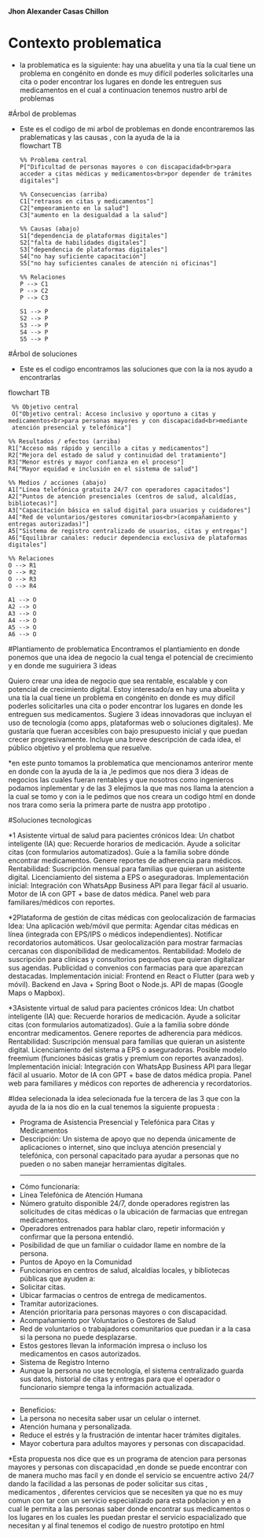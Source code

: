 **Jhon Alexander Casas Chillon**

# Contexto problematica 

* la problematica es la siguiente: hay una abuelita y una tía la cual tiene un problema en congénito en donde es muy difícil poderles solicitarles una cita o poder encontrar los lugares en donde les entreguen sus medicamentos en el cual a continuacion tenemos nustro arbl de problemas 

#Árbol de problemas 

* Este es el codigo de mi arbol de problemas en donde encontraremos las prablematicas y las causas , con la ayuda de la ia  
flowchart TB

      %% Problema central
      P["Dificultad de personas mayores o con discapacidad<br>para acceder a citas médicas y medicamentos<br>por depender de trámites digitales"]

      %% Consecuencias (arriba)
      C1["retrasos en citas y medicamentos"]
      C2["empeoramiento en la salud"]
      C3["aumento en la desigualdad a la salud"]

      %% Causas (abajo)
      S1["dependencia de plataformas digitales"]
      S2["falta de habilidades digitales"]
      S3["dependencia de plataformas digitales"]
      S4["no hay suficiente capacitación"]
      S5["no hay suficientes canales de atención ni oficinas"]

      %% Relaciones
      P --> C1
      P --> C2
      P --> C3

      S1 --> P
      S2 --> P
      S3 --> P
      S4 --> P
      S5 --> P

 
 #Árbol de soluciones 
 * Este es el codigo  encontramos las soluciones que con la ia nos ayudo a encontrarlas

flowchart TB

     %% Objetivo central
     O["Objetivo central: Acceso inclusivo y oportuno a citas y medicamentos<br>para personas mayores y con discapacidad<br>mediante 
     atención presencial y telefónica"]

    %% Resultados / efectos (arriba)
    R1["Acceso más rápido y sencillo a citas y medicamentos"]
    R2["Mejora del estado de salud y continuidad del tratamiento"]
    R3["Menor estrés y mayor confianza en el proceso"]
    R4["Mayor equidad e inclusión en el sistema de salud"]

    %% Medios / acciones (abajo)
    A1["Línea telefónica gratuita 24/7 con operadores capacitados"]
    A2["Puntos de atención presenciales (centros de salud, alcaldías, bibliotecas)"]
    A3["Capacitación básica en salud digital para usuarios y cuidadores"]
    A4["Red de voluntarios/gestores comunitarios<br>(acompañamiento y entregas autorizadas)"]
    A5["Sistema de registro centralizado de usuarios, citas y entregas"]
    A6["Equilibrar canales: reducir dependencia exclusiva de plataformas digitales"]

    %% Relaciones
    O --> R1
    O --> R2
    O --> R3
    O --> R4

    A1 --> O
    A2 --> O
    A3 --> O
    A4 --> O
    A5 --> O
    A6 --> O

#Plantiamento de problematica
Encontramos el plantiamiento en donde ponemos que una idea de negocio la cual tenga el potencial de crecimiento
y en donde me suguiriera 3 ideas

Quiero crear una idea de negocio que sea rentable, escalable y con potencial de crecimiento digital. Estoy interesado/a en hay una abuelita y una tía la cual tiene un problema en congénito en donde es muy difícil poderles solicitarles una cita o poder encontrar los lugares en donde les entreguen sus medicamentos. Sugiere 3 ideas innovadoras que incluyan el uso de tecnología (como apps, plataformas web o soluciones digitales). Me gustaría que fueran accesibles con bajo presupuesto inicial y que puedan crecer progresivamente. Incluye una breve descripción de cada idea, el público objetivo y el problema que resuelve.

*en este punto tomamos la problematica que mencionamos anteriror mente en donde
con la ayuda de la ia ,le pedimos que nos diera 3 ideas de negocios las cuales fueran 
rentables  y que nosotros como ingenieros podamos inplementar  y de las 3 elejimos la que mas 
nos llama la atencion a la cual se tomo y con ia le pedimos que nos creara un codigo html en donde nos 
trara como seria la primera parte de nustra app  prototipo .

#Soluciones tecnologicas 

*1 Asistente virtual de salud para pacientes crónicos
 Idea: Un chatbot inteligente (IA) que:
Recuerde horarios de medicación.
Ayude a solicitar citas (con formularios automatizados).
Guíe a la familia sobre dónde encontrar medicamentos.
Genere reportes de adherencia para médicos.
Rentabilidad:
Suscripción mensual para familias que quieran un asistente digital.
Licenciamiento del sistema a EPS o aseguradoras.
 Implementación inicial:
Integración con WhatsApp Business API para llegar fácil al usuario.
Motor de IA con GPT + base de datos médica.
Panel web para familiares/médicos con reportes.


*2Plataforma de gestión de citas médicas con geolocalización de farmacias
 Idea: Una aplicación web/móvil que permita:
Agendar citas médicas en línea (integrada con EPS/IPS o médicos independientes).
Notificar recordatorios automáticos.
Usar geolocalización para mostrar farmacias cercanas con disponibilidad de medicamentos.
 Rentabilidad:
Modelo de suscripción para clínicas y consultorios pequeños que quieran digitalizar sus agendas.
Publicidad o convenios con farmacias para que aparezcan destacadas.
 Implementación inicial:
Frontend en React o Flutter (para web y móvil).
Backend en Java + Spring Boot o Node.js.
API de mapas (Google Maps o Mapbox).

*3Asistente virtual de salud para pacientes crónicos
 Idea: Un chatbot inteligente (IA) que:
Recuerde horarios de medicación.
Ayude a solicitar citas (con formularios automatizados).
Guíe a la familia sobre dónde encontrar medicamentos.
Genere reportes de adherencia para médicos.
 Rentabilidad:
Suscripción mensual para familias que quieran un asistente digital.
Licenciamiento del sistema a EPS o aseguradoras.
Posible modelo freemium (funciones básicas gratis y premium con reportes avanzados).
 Implementación inicial:
Integración con WhatsApp Business API para llegar fácil al usuario.
Motor de IA con GPT + base de datos médica propia.
Panel web para familiares y médicos con reportes de adherencia y recordatorios.

#Idea selecionada 
la idea selecionada fue la tercera de las 3 que con la ayuda de la ia nos dio  en la cual tenemos la siguiente propuesta :

-	Programa de Asistencia Presencial y Telefónica para Citas y Medicamentos
-	Descripción:
Un sistema de apoyo que no dependa únicamente de aplicaciones o internet, sino que incluya atención presencial y telefónica, con personal capacitado para ayudar a personas que no pueden o no saben manejar herramientas digitales.
	________________________________________
-	Cómo funcionaría:
-	Línea Telefónica de Atención Humana
-	Número gratuito disponible 24/7, donde operadores registren las solicitudes de citas médicas o la ubicación de farmacias que entregan medicamentos.
-	Operadores entrenados para hablar claro, repetir información y confirmar que la persona entendió.
-	Posibilidad de que un familiar o cuidador llame en nombre de la persona.
-	Puntos de Apoyo en la Comunidad
-	Funcionarios en centros de salud, alcaldías locales, y bibliotecas públicas que ayuden a:
-	Solicitar citas.
-	Ubicar farmacias o centros de entrega de medicamentos.
-	Tramitar autorizaciones.
-	Atención prioritaria para personas mayores o con discapacidad.
-	Acompañamiento por Voluntarios o Gestores de Salud
-	Red de voluntarios o trabajadores comunitarios que puedan ir a la casa si la persona no puede desplazarse.
-	Estos gestores llevan la información impresa o incluso los medicamentos en casos autorizados.
-	Sistema de Registro Interno
-	Aunque la persona no use tecnología, el sistema centralizado guarda sus datos, historial de citas y entregas para que el operador o funcionario siempre tenga la información actualizada.
	________________________________________
-	Beneficios:
-	La persona no necesita saber usar un celular o internet.
-	Atención humana y personalizada.
-	Reduce el estrés y la frustración de intentar hacer trámites digitales.
-	Mayor cobertura para adultos mayores y personas con discapacidad.

*Esta propuesta nos dice que es un programa de atencion para personas mayores y personas con discapacidad ,en donde se puede encontrar con de manera mucho mas facil 
y en donde el servicio se encuentre activo 24/7  dando la facilidad a las personas de poder solicitar sus citas , medicamentos , diferentes cervicios 
que se necesiten ya que no es muy comun con tar con un servicio especializado para esta poblacion y en a cual le permita a 
las personas saber donde encontrar sus medicamentos o los lugares en los cuales les puedan prestar el servicio espacializado que necesitan y al final tenemos el codigo de nuestro prototipo en html
          
 


